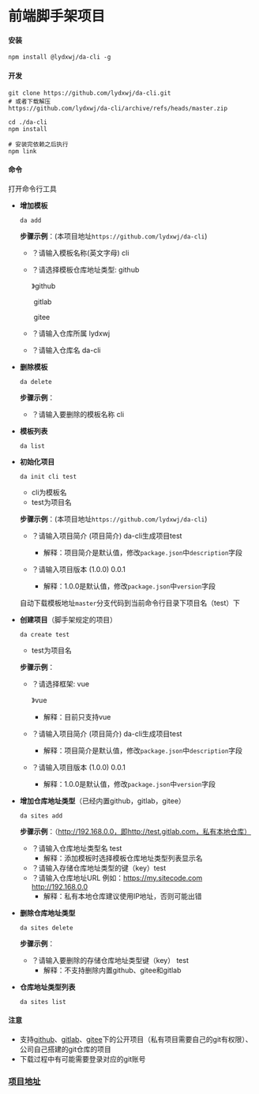 # 前端脚手架项目

#### 安装

```shell
npm install @lydxwj/da-cli -g
```

#### 开发

```shell
git clone https://github.com/lydxwj/da-cli.git
# 或者下载解压
https://github.com/lydxwj/da-cli/archive/refs/heads/master.zip

cd ./da-cli
npm install

# 安装完依赖之后执行
npm link
```

#### 命令

打开命令行工具

- **增加模板**

  ```shell
  da add
  ```

  **步骤示例**：(本项目地址`https://github.com/lydxwj/da-cli`)

  - ？请输入模板名称(英文字母)   cli

  - ？请选择模板仓库地址类型:  github

    》github

    ​    gitlab
    
    ​    gitee

  - ？请输入仓库所属   lydxwj

  - ？请输入仓库名  da-cli

- **删除模板**

  ```shell
  da delete
  ```

  **步骤示例**：

  - ？请输入要删除的模板名称   cli

- **模板列表**

  ```shell
  da list
  ```

- **初始化项目**

  ```shell
  da init cli test
  ```

  - cli为模板名
  - test为项目名

  **步骤示例**：(本项目地址`https://github.com/lydxwj/da-cli`)

  - ？请输入项目简介  (项目简介) da-cli生成项目test
    - 解释：项目简介是默认值，修改`package.json`中`description`字段

  - ？请输入项目版本  (1.0.0) 0.0.1
    - 解释：1.0.0是默认值，修改`package.json`中`version`字段

  自动下载模板地址`master`分支代码到当前命令行目录下项目名（test）下

- **创建项目**（脚手架规定的项目）

  ```shell
  da create test
  ```

  - test为项目名

  **步骤示例**：

  - ？请选择框架:  vue

    》vue

    - 解释：目前只支持vue

  - ？请输入项目简介  (项目简介) da-cli生成项目test

    - 解释：项目简介是默认值，修改`package.json`中`description`字段

  - ？请输入项目版本  (1.0.0) 0.0.1

    - 解释：1.0.0是默认值，修改`package.json`中`version`字段

- **增加仓库地址类型**（已经内置github，gitlab，gitee）

  ```shell
  da sites add
  ```

  **步骤示例**：（http://192.168.0.0，即http://test.gitlab.com，私有本地仓库）

  - ？请输入仓库地址类型名 test
    - 解释：添加模板时选择模板仓库地址类型列表显示名
  - ？请输入存储仓库地址类型的键（key）test
  - ？请输入仓库地址URL 例如：https://my.sitecode.com  http://192.168.0.0
    - 解释：私有本地仓库建议使用IP地址，否则可能出错

- **删除仓库地址类型**

  ```shell
  da sites delete
  ```

  **步骤示例**：

  - ？请输入要删除的存储仓库地址类型键（key）   test
    - 解释：不支持删除内置github、gitee和gitlab

- **仓库地址类型列表**

  ```shell
  da sites list
  ```

#### 注意

- 支持[github](https://github.com/)、[gitlab](https://gitlab.com/)、[gitee](https://gitee.com/)下的公开项目（私有项目需要自己的git有权限）、公司自己搭建的git仓库的项目
- 下载过程中有可能需要登录对应的git账号

### [项目地址](https://github.com/lydxwj/da-cli)